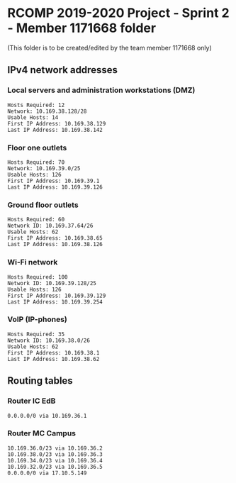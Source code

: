 RCOMP 2019-2020 Project - Sprint 2 - Member 1171668 folder
===========================================
(This folder is to be created/edited by the team member 1171668 only)

## IPv4 network addresses ##

### Local servers and administration workstations (DMZ) ###
	Hosts Required: 12
	Network: 10.169.38.128/28
	Usable Hosts: 14
	First IP Address: 10.169.38.129
    Last IP Address: 10.169.38.142

### Floor one outlets ###
	Hosts Required: 70
	Network: 10.169.39.0/25
	Usable Hosts: 126
	First IP Address: 10.169.39.1
    Last IP Address: 10.169.39.126

### Ground floor outlets ###
	Hosts Required: 60
	Network ID: 10.169.37.64/26
	Usable Hosts: 62
	First IP Address: 10.169.38.65
    Last IP Address: 10.169.38.126

### Wi-Fi network ###
	Hosts Required: 100
	Network ID: 10.169.39.128/25
	Usable Hosts: 126
	First IP Address: 10.169.39.129
    Last IP Address: 10.169.39.254

### VoIP (IP-phones) ###
	Hosts Required: 35
	Network ID: 10.169.38.0/26
	Usable Hosts: 62
	First IP Address: 10.169.38.1
    Last IP Address: 10.169.38.62

## Routing tables ##
### Router IC EdB ###
	0.0.0.0/0 via 10.169.36.1

### Router MC Campus ###
	10.169.36.0/23 via 10.169.36.2
	10.169.38.0/23 via 10.169.36.3
	10.169.34.0/23 via 10.169.36.4
	10.169.32.0/23 via 10.169.36.5
	0.0.0.0/0 via 17.10.5.149